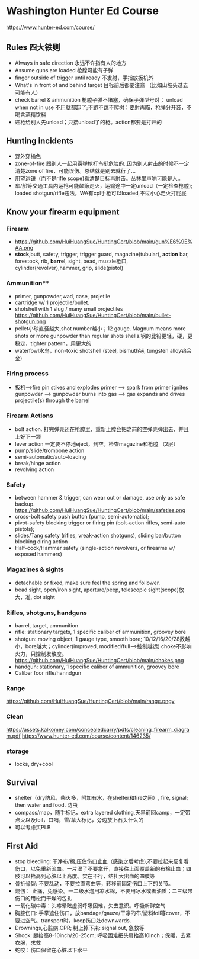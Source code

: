 # Washington Hunter Ed Course
https://www.hunter-ed.com/course/

## Rules 四大铁则
- Always in safe direction 永远不许指有人的地方
- Assume guns are loaded 枪膛可能有子弹
- finger outside of trigger until ready 不发射，手指放扳机外
- What's in front of and behind target 目标前后都要注意 （比如山坡头过去可能有人）
- check barrel & ammunition 枪膛子弹不堵塞，确保子弹型号对； unload when not in use 不用就都卸了;不跑不跳不爬树；要射再瞄，枪弹分开装，不喝含酒精饮料
- 递枪给别人先unload；只接unload了的枪。action都要是打开的

## Hunting incidents
- 野外穿橘色 
- zone-of-fire 跟别人一起用霰弹枪打鸟挺危险的..因为别人射击的时候不一定清楚zone of fire，可能误伤。总结就是别去就行了...
- 用望远镜（而不是rifle scope)看清楚目标再射击。丛林里声响可能是人..
- 车/船等交通工具内运枪可能颠簸走火，运输途中一定unload（一定检查枪膛); loaded shotgun/rifle违法，WA有cpl手枪可以loaded,不过小心走火打屁屁

## Know your firearm equipment
### Firearm
- https://github.com/HuiHuangSue/HuntingCert/blob/main/gun%E6%9E%AA.png
- **stock**,butt, safety, trigger, trigger guard, magazine(tubular), **action** bar, forestock, rib, **barrel**, sight, bead, muzzle枪口, cylinder(revolver),hammer, grip, slide(pistol)
### Ammunition**
  - primer, gunpowder,wad, case, projetile
  - cartridge w/ 1 projectile/bullet.
  - shotshell with 1 slug / many small orojectiles https://github.com/HuiHuangSue/HuntingCert/blob/main/bullet-shotgun.png
  - pellet小球直径越大,shot number越小；12 gauge. Magnum means more shots or more gunpowder than regular shots shells.钢的比铅更轻，硬，更稳定，tighter pattern，用更大的
  - waterfowl水鸟，non-toxic shotshell (steel, bismuth铋, tungsten alloy钨合金)
### Firing process
- 扳机-->fire pin stikes and explodes primer --> spark from primer ignites gunpowder --> gunpowder burns into gas --> gas expands and drives projectile(s) through the barrel
### Firearm Actions
- bolt action. 打完弹壳还在枪膛里，重新上膛会把之前的空弹壳弹出去，并且上好下一颗
- lever action 一定要不停地eject，到空。检查magazine和枪膛 （2层）
- pump/slide/trombone action 
- semi-automatic/auto-loading 
- break/hinge action
- revolving action
### Safety
- between hammer & trigger,  can wear out or damage, use only as safe backup. https://github.com/HuiHuangSue/HuntingCert/blob/main/safeties.png
- cross-bolt safety push button (pump, semi-automatic); 
- pivot-safety blocking trigger or firing pin (bolt-action rifles, semi-auto pistols); 
- slides/Tang safety (rifles, vreak-action shotguns), sliding bar/button blocking diring action
- Half-cock/Hammer safety (single-action revolvers, or firearms w/ exposed hammers)
### Magazines & sights
- detachable or fixed, make sure feel the spring and follower. 
- bead sight, open/iron sight, aperture/peep, telescopic sight(scope)放大，准, dot sight
### Rifles, shotguns, handguns
- barrel, target, ammunition
- rifle: stationary targets, 1 specific caliber of ammunition, groovey bore
- shotgun: moving object, 1 gauge type, smooth bore; 10/12/16/20/28数越小，bore越大；cylinder(improved, modified/full-->控制越远) choke不影响火力，只控制发散度。https://github.com/HuiHuangSue/HuntingCert/blob/main/chokes.png
- handgun: stationary, 1 specific caliber of ammunition, groovey bore
- Caliber foor rifle/hanndgun
### Range
https://github.com/HuiHuangSue/HuntingCert/blob/main/range.pngv
### Clean
https://assets.kalkomey.com/concealedcarry/pdfs/cleaning_firearm_diagram.pdf
https://www.hunter-ed.com/course/content/146235/
### storage
- locks, dry+cool

## Survival
- shelter（dry防风，柴火多，附加有水，在shelter和fire之间）, fire, signal; then water and food. 防虫
- compass/map，随手标记，extra layered clothing,天黑前回camp，一定带点火以及foil，口哨，雪/草大标记，旁边放上石头什么的
- 可以考虑买PLB

## First Aid
- stop bleediing: 干净布/棉,压住伤口止血（感染之后考虑),不要拉起来反复看伤口，以免重新流血。一片湿了不要拿开，直接往上面覆盖新的布棉止血；四肢可以抬高到心脏以上高度。实在不行，结扎大出血的四肢等
- 骨折骨裂: 不要乱动，不要拉直弯曲等，转移前固定伤口上下的关节。
- 烧伤： 止痛，免感染。一二级水泡用凉水棉，不要用冰水或者油质；二三级带伤口的用松而干燥的包扎
- 一氧化碳中毒：头疼晕眩虚弱呼吸困难，失去意识。呼吸新鲜空气
- 胸腔伤口: 手掌遮住伤口，放bandage/gauze/干净的布/塑料foil等cover，不要进空气。transport时，keep伤口处downwards.
- Drownings,心脏病.CPR; 树上掉下来: signal out, 急救等
- Shock: 腿抬高8-10inch/20-25cm; 呼吸困难把头肩抬高10inch；保暖，去紧衣服，求救
- 蛇咬：伤口保留在心脏以下水平



